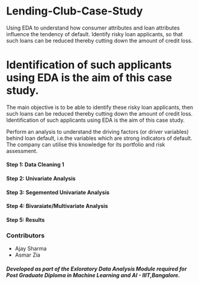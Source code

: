 # Lending-Club-Case-Study
Using EDA to understand how consumer attributes and loan attributes influence the tendency of default.
Identify risky loan applicants, so that such loans can be reduced thereby cutting down the amount of credit loss. 

# Identification of such applicants using EDA is the aim of this case study.
The main objective is to be able to identify these risky loan applicants, 
then such loans can be reduced thereby cutting down the amount of credit loss. 
Identification of such applicants using EDA is the aim of this case study.   

Perform an analysis to understand the driving factors (or driver variables)
behind loan default, i.e.the variables which are strong indicators of default.  
The company can utilise this knowledge for its portfolio and risk assessment. 

#### Step 1: Data Cleaning 1  
#### Step 2: Univariate Analysis
#### Step 3: Segemented Univariate Analysis
#### Step 4: Bivaraiate/Multivariate Analysis
#### Step 5: Results   


### Contributors
- Ajay Sharma
- Asmar Zia



##### Developed as part of the Exloratory Data Analysis Module required for Post Graduate Diploma in Machine Learning and AI - IIIT,Bangalore.
